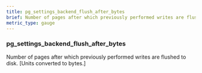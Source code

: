 ```yaml
---
title: pg_settings_backend_flush_after_bytes
brief: Number of pages after which previously performed writes are flushed to disk. [Units converted to bytes.]
metric_type: gauge
---
```

### pg_settings_backend_flush_after_bytes

Number of pages after which previously performed writes are flushed to disk. [Units converted to bytes.]